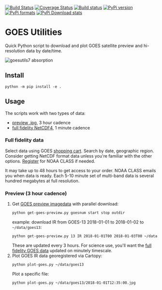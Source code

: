 [![Build Status](https://travis-ci.com/scivision/GOESutils.svg?branch=master)](https://travis-ci.com/scivision/GOESutils)
[![Coverage Status](https://coveralls.io/repos/github/scivision/GOESutils/badge.svg?branch=master)](https://coveralls.io/github/scivision/GOESutils?branch=master)
[![Build status](https://ci.appveyor.com/api/projects/status/ork0ny0prr1h8hen?svg=true)](https://ci.appveyor.com/project/scivision/goesutils)
[![PyPi version](https://img.shields.io/pypi/pyversions/goesutils.svg)](https://pypi.python.org/pypi/goesutils)
[![PyPi formats](https://img.shields.io/pypi/format/goesutils.svg)](https://pypi.python.org/pypi/goesutils)
[![PyPi Download stats](http://pepy.tech/badge/goesutils)](http://pepy.tech/project/goesutils)

# GOES Utilities

Quick Python script to download and plot GOES satellite preview and hi-resolution data by date/time.

![goesutils7 absorption](tests/goes13-IR-2017-07-13-12.jpg)

## Install

    python -m pip install -e .

## Usage

The scripts work with two types of data:
* [preview .jpg](https://www.ncdc.noaa.gov/gibbs/), 3 hour cadence
* [full fidelity NetCDF4](https://www.class.ncdc.noaa.gov/saa/products/welcome), 1 minute cadence

### Full fidelity data

Select data using GOES 
[shopping cart](https://www.class.ncdc.noaa.gov/saa/products/shopping_cart_upd).
Search by date, geographic region. 
Consider getting NetCDF format data unless you're familiar with the other options.
[Register](https://www.class.ncdc.noaa.gov/saa/products/user_profile)
for NOAA CLASS if needed. 

It may take up to 48 hours to get access to your order.
NOAA CLASS emails you when data is ready. 
Each 5-10 minute set of multi-band data is several hundred megabytes at full resolution.

### Preview (3 hour cadence)

1. Get [GOES preview imagedata](https://www.ncdc.noaa.gov/gibbs/) with parallel download:
   ```sh
   python get-goes-preview.py goesnum start stop outdir
   ```
   example: download IR from GOES-13 2018-01-01 to 2018-01-02 to `~/data/goes13`:
   ```sh
   python get-goes-preview.py 13 IR 2018-01-01T00 2018-01-03T00 ~/data/goes13
   ```
   These are updated every 3 hours. 
   For science use, you'll want the 
   [full fidelity GOES data](https://www.class.ncdc.noaa.gov/saa/products/welcome)
   updated on minutely timescale.
2. Plot GOES IR data georegistered via Cartopy:
   ```sh
   python plot-goes.py ~/data/goes13
   ```
   Plot a specific file:
   ```sh
   python plot-goes.py ~/data/goes13/2018-01-01T12:35:00.jpg
   ```
   

